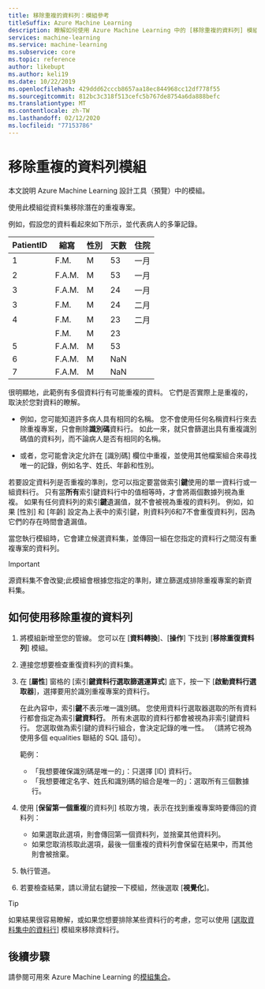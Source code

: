 ```yaml
---
title: 移除重複的資料列：模組參考
titleSuffix: Azure Machine Learning
description: 瞭解如何使用 Azure Machine Learning 中的 [移除重複的資料列] 模組，從資料集移除潛在的重複專案。
services: machine-learning
ms.service: machine-learning
ms.subservice: core
ms.topic: reference
author: likebupt
ms.author: keli19
ms.date: 10/22/2019
ms.openlocfilehash: 429ddd62cccb8657aa18ec844968cc12df778f55
ms.sourcegitcommit: 812bc3c318f513cefc5b767de8754a6da888befc
ms.translationtype: MT
ms.contentlocale: zh-TW
ms.lasthandoff: 02/12/2020
ms.locfileid: "77153786"
---
```

# <a name="remove-duplicate-rows-module"></a>移除重複的資料列模組

本文說明 Azure Machine Learning 設計工具（預覽）中的模組。

使用此模組從資料集移除潛在的重複專案。

例如，假設您的資料看起來如下所示，並代表病人的多筆記錄。 

| PatientID | 縮寫| 性別|天數|住院|
|----|----|----|----|----|
|1|F.M.| M| 53| 一月|
|2| F.A.M.| M| 53| 一月|
|3| F.A.M.| M| 24| 一月|
|3| F.M.| M| 24| 二月|
|4| F.M.| M| 23| 二月|
| | F.M.| M| 23| |
|5| F.A.M.| M| 53| |
|6| F.A.M.| M| NaN| |
|7| F.A.M.| M| NaN| |

很明顯地，此範例有多個資料行有可能重複的資料。 它們是否實際上是重複的，取決於您對資料的瞭解。 

+ 例如，您可能知道許多病人具有相同的名稱。 您不會使用任何名稱資料行來去除重複專案，只會刪除**識別碼**資料行。 如此一來，就只會篩選出具有重複識別碼值的資料列，而不論病人是否有相同的名稱。

+ 或者，您可能會決定允許在 [識別碼] 欄位中重複，並使用其他檔案組合來尋找唯一的記錄，例如名字、姓氏、年齡和性別。  

若要設定資料列是否重複的準則，您可以指定要當做索引**鍵**使用的單一資料行或一組資料行。 只有當**所有**索引鍵資料行中的值相等時，才會將兩個數據列視為重複。 如果有任何資料列的索引**鍵**遺漏值，就不會被視為重複的資料列。 例如，如果 [性別] 和 [年齡] 設定為上表中的索引鍵，則資料列6和7不會重復資料列，因為它們的存在時間會遺漏值。

當您執行模組時，它會建立候選資料集，並傳回一組在您指定的資料行之間沒有重複專案的資料列。

> [!IMPORTANT]
> 源資料集不會改變;此模組會根據您指定的準則，建立篩選成排除重複專案的新資料集。

## <a name="how-to-use-remove-duplicate-rows"></a>如何使用移除重複的資料列

1. 將模組新增至您的管線。 您可以在 [**資料轉換**]、[**操作**] 下找到 [**移除重復資料列**] 模組。  

2. 連接您想要檢查重復資料列的資料集。

3. 在 [**屬性**] 窗格的 [索引**鍵資料行選取篩選運算式**] 底下，按一下 [**啟動資料行選取器**]，選擇要用於識別重複專案的資料行。

    在此內容中，索引**鍵**不表示唯一識別碼。 您使用資料行選取器選取的所有資料行都會指定為索引**鍵資料行**。 所有未選取的資料行都會被視為非索引鍵資料行。 您選取做為索引鍵的資料行組合，會決定記錄的唯一性。 （請將它視為使用多個 equalities 聯結的 SQL 語句）。

    範例：

    + 「我想要確保識別碼是唯一的」：只選擇 [ID] 資料行。
    + 「我想要確定名字、姓氏和識別碼的組合是唯一的」：選取所有三個數據行。

4. 使用 [**保留第一個重複**的資料列] 核取方塊，表示在找到重複專案時要傳回的資料列：

    + 如果選取此選項，則會傳回第一個資料列，並捨棄其他資料列。 
    + 如果您取消核取此選項，最後一個重複的資料列會保留在結果中，而其他則會被捨棄。 

5. 執行管道。

6. 若要檢查結果，請以滑鼠右鍵按一下模組，然後選取 [**視覺化**]。 

> [!TIP]
> 如果結果很容易瞭解，或如果您想要排除某些資料行的考慮，您可以使用 [[選取資料集中的資料行](./select-columns-in-dataset.md)] 模組來移除資料行。

## <a name="next-steps"></a>後續步驟

請參閱可用來 Azure Machine Learning 的[模組集合](module-reference.md)。 